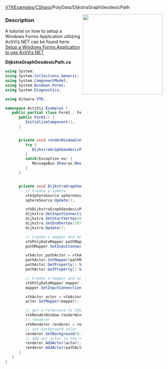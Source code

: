 [VTKExamples](/index/)/[CSharp](/CSharp)/PolyData/DijkstraGraphGeodesicPath

<img align="right" src="https://github.com/lorensen/VTKExamples/blob/gh-pages/Testing/Baseline/PolyData/TestDijkstraGraphGeodesicPath.png?raw=true" width="256" />

### Description
A tutorial on how to setup a Windows Forms Application utilizing ActiViz.NET can be found here: [Setup a Windows Forms Application to use ActiViz.NET](http://www.vtk.org/Wiki/VTK/CSharp/ActiViz.NET)<br />

**DijkstraGraphGeodesicPath.cs**
```csharp
using System;
using System.Collections.Generic;
using System.ComponentModel;
using System.Windows.Forms;
using System.Diagnostics;

using Kitware.VTK;

namespace ActiViz.Examples {
   public partial class Form1 : Form {
      public Form1() {
         InitializeComponent();
      }


      private void renderWindowControl1_Load(object sender, EventArgs e) {
         try {
            DijkstraGraphGeodesicPath();
         }
         catch(Exception ex) {
            MessageBox.Show(ex.Message, "Exception", MessageBoxButtons.OK);
         }
      }


      private void DijkstraGraphGeodesicPath() {
         // Create a sphere
         vtkSphereSource sphereSource = vtkSphereSource.New();
         sphereSource.Update();

         vtkDijkstraGraphGeodesicPath dijkstra = vtkDijkstraGraphGeodesicPath.New();
         dijkstra.SetInputConnection(sphereSource.GetOutputPort());
         dijkstra.SetStartVertex(0);
         dijkstra.SetEndVertex(10);
         dijkstra.Update();

         // Create a mapper and actor
         vtkPolyDataMapper pathMapper = vtkPolyDataMapper.New();
         pathMapper.SetInputConnection(dijkstra.GetOutputPort());

         vtkActor pathActor = vtkActor.New();
         pathActor.SetMapper(pathMapper);
         pathActor.GetProperty().SetColor(1, 0, 0); // Red
         pathActor.GetProperty().SetLineWidth(4);

         // Create a mapper and actor
         vtkPolyDataMapper mapper = vtkPolyDataMapper.New();
         mapper.SetInputConnection(sphereSource.GetOutputPort());

         vtkActor actor = vtkActor.New();
         actor.SetMapper(mapper);

         // get a reference to the renderwindow of our renderWindowControl1
         vtkRenderWindow renderWindow = renderWindowControl1.RenderWindow;
         // renderer
         vtkRenderer renderer = renderWindow.GetRenderers().GetFirstRenderer();
         // set background color
         renderer.SetBackground(0.3, 0.6, 0.3);
         // add our actor to the renderer
         renderer.AddActor(actor);
         renderer.AddActor(pathActor);
      }
   }
}
```
